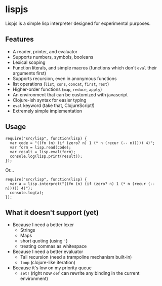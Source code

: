 # lispjs

Lispjs is a simple lisp interpreter designed for experimental purposes.

## Features
* A reader, printer, and evaluator
* Supports numbers, symbols, booleans
* Lexical scoping
* Function literals, and simple macros (functions which don't `eval` their arguments first)
* Supports recursion, even in anonymous functions
* list operations (`list`, `cons`, `concat`, `first`, `rest`)
* Higher-order functions (`map`, `reduce`, `apply`)
* An environment that can be customized with javascript
* Clojure-ish syntax for easier typing
* `eval` keyword (take that, ClojureScript!)
* Extremely simple implementation

## Usage
```
require("src/lisp", function(lisp) {
  var code = "((fn (n) (if (zero? n) 1 (* n (recur (-- n))))) 4)";
  var form = lisp.read(code);
  var result = lisp.eval(form);
  console.log(lisp.print(result));
});
```
Or...
```
require("src/lisp", function(lisp) {
  var a = lisp.interpret("((fn (n) (if (zero? n) 1 (* n (recur (-- n))))) 4)");
  console.log(a);
});
```

## What it doesn't support (yet)
* Because I need a better lexer
  * Strings
  * Maps
  * short quoting (using `'`)
  * treating commas as whitespace
* Because I need a better evaluator
  * Tail recursion (need a trampoline mechanism built-in)
  * `loop` (clojure-like iteration)
* Because it's low on my priority queue
  * `set!` (right now `def` can rewrite any binding in the current environment)
